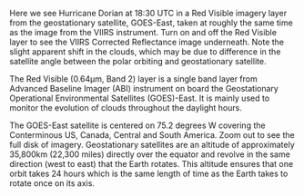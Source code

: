 Here we see Hurricane Dorian at 18:30 UTC in a Red Visible imagery layer from the geostationary satellite, GOES-East, taken at roughly the same time as the image from the VIIRS instrument. Turn on and off the Red Visible layer to see the VIIRS Corrected Reflectance image underneath. Note the slight apparent shift in the clouds, which may be due to difference in the satellite angle between the polar orbiting and geostationary satellite.

The Red Visible (0.64&mu;m, Band 2) layer is a single band layer from Advanced Baseline Imager (ABI) instrument on board the Geostationary Operational Environmental Satellites (GOES)-East. It is mainly used to monitor the evolution of clouds throughout the daylight hours.

The GOES-East satellite is centered on 75.2 degrees W covering the Conterminous US, Canada, Central and South America. Zoom out to see the full disk of imagery. Geostationary satellites are an altitude of approximately 35,800km (22,300 miles) directly over the equator and revolve in the same direction (west to east) that the Earth rotates. This altitude ensures that one orbit takes 24 hours which is the same length of time as the Earth takes to rotate once on its axis.
